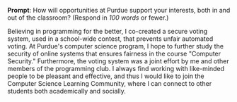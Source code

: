 **Prompt**: How will opportunities at Purdue support your interests, both in and out of the classroom? (Respond in _100 words_ or fewer.)

Believing in programming for the better, I co-created a secure voting system, used in a school-wide contest, that prevents unfair automated voting. At Purdue's computer science program, I hope to further study the security of online systems that ensures fairness in the course "Computer Security." Furthermore, the voting system was a joint effort by me and other members of the programming club. I always find working with like-minded people to be pleasant and effective, and thus I would like to join the Computer Science Learning Community, where I can connect to other students both academically and socially.